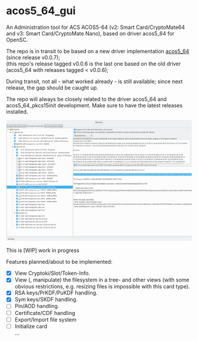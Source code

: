 # acos5_64_gui
An Administration tool for ACS ACOS5-64 (v2: Smart Card/CryptoMate64 and v3: Smart Card/CryptoMate Nano), based on driver acos5_64 for OpenSC.

The repo is in transit to be based on a new driver implementation [acos5_64](https://github.com/carblue/acos5_64 "https://github.com/carblue/acos5_64") (since release v0.0.7);<br>
(this repo's release tagged v0.0.6 is the last one based on the old driver (acos5_64 with releases tagged < v0.0.6);<br>

During transit, not all - what worked already - is still available; since next release, the gap should be caught up.

The repo will always be closely related to the driver acos5_64 and acos5_64_pkcs15init development. Make sure to have the latest releases installed.

![alt text](Screenshot_20180620_acos5_64_gui.png)

This is [WIP] work in progress

Features planned/about to be implemented:

- [x] View Cryptoki/Slot/Token-Info.<br>
- [x] View (, manipulate) the filesystem in a tree- and other views (with some obvious restrictions, e.g. resizing files is impossible with this card type).<br>
- [x] RSA keys/PrKDF/PuKDF handling.<br>
- [x] Sym keys/SKDF handling.<br>
- [ ] Pin/AOD handling.<br>
- [ ] Certificate/CDF handling<br>
- [ ] Export/Import file system<br>
- [ ] Initialize card<br>
...

